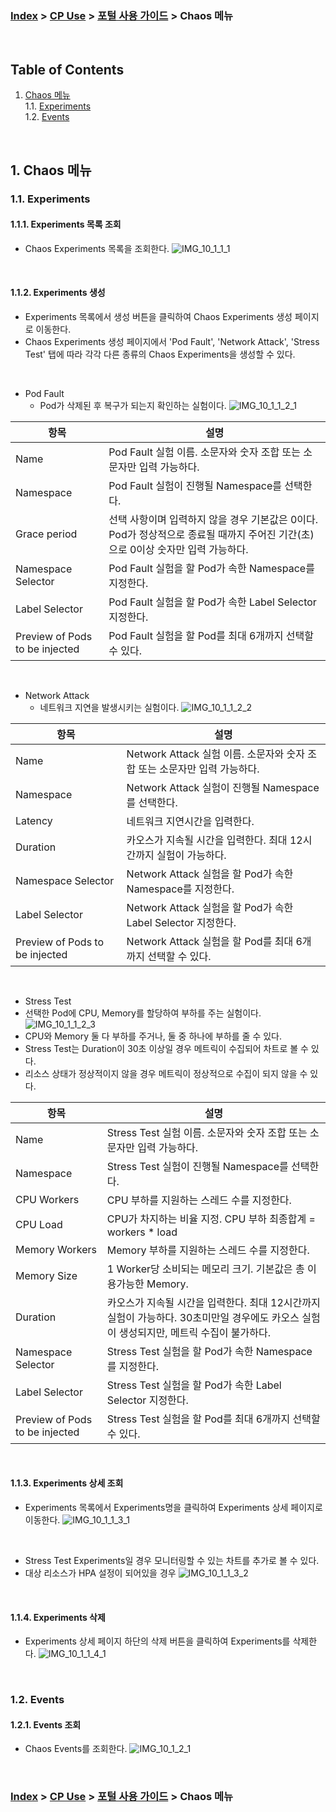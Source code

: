 ### [Index](https://github.com/K-PaaS/container-platform/blob/master/README.md) > [CP Use](../Readme.md) >  [포털 사용 가이드](./cp-portal-use-guide.md) > Chaos 메뉴

<br>

## Table of Contents

1. [Chaos 메뉴](#1)  
  1.1. [Experiments](#1-1)  
  1.2. [Events](#1-2)   
<br>

## <div id='1'/> 1. Chaos 메뉴
### <div id='1-1'/> 1.1. Experiments
#### <div id='1-1-1'/> 1.1.1. Experiments 목록 조회
- Chaos Experiments 목록을 조회한다.
  ![IMG_10_1_1_1]

<br>

#### <div id='1-1-2'/> 1.1.2. Experiments 생성
- Experiments 목록에서 생성 버튼을 클릭하여 Chaos Experiments 생성 페이지로 이동한다.
- Chaos Experiments 생성 페이지에서 'Pod Fault', 'Network Attack', 'Stress Test' 탭에 따라 각각 다른 종류의 Chaos Experiments을 생성할 수 있다.

<br>

- Pod Fault
  - Pod가 삭제된 후 복구가 되는지 확인하는 실험이다.
    ![IMG_10_1_1_2_1]

<table>
<thead>
  <tr>
    <th>항목</th>
    <th>설명</th>
  </tr>
</thead>
<tbody>
  <tr>
    <td>Name</td>
    <td>Pod Fault 실험 이름. 소문자와 숫자 조합 또는 소문자만 입력 가능하다.</td>
  </tr>
  <tr>
    <td>Namespace</td>
    <td>Pod Fault 실험이 진행될 Namespace를 선택한다.</td>
  </tr>
  <tr>
    <td>Grace period</td>
    <td>선택 사항이며 입력하지 않을 경우 기본값은 0이다. Pod가 정상적으로 종료될 때까지 주어진 기간(초)으로 0이상 숫자만 입력 가능하다.</td>
  </tr>
  <tr>
    <td>Namespace Selector</td>
    <td>Pod Fault 실험을 할 Pod가 속한 Namespace를 지정한다.</td>
  </tr>
  <tr>
    <td>Label Selector</td>
    <td>Pod Fault 실험을 할 Pod가 속한 Label Selector 지정한다.</td>
  </tr>
  <tr>
    <td>Preview of Pods to be injected</td>
    <td>Pod Fault 실험을 할 Pod를 최대 6개까지 선택할 수 있다.</td>
  </tr>
</tbody>
</table>

<br>

- Network Attack
  - 네트워크 지연을 발생시키는 실험이다.
    ![IMG_10_1_1_2_2]

<table>
<thead>
  <tr>
    <th>항목</th>
    <th>설명</th>
  </tr>
</thead>
<tbody>
  <tr>
    <td>Name</td>
    <td>Network Attack 실험 이름. 소문자와 숫자 조합 또는 소문자만 입력 가능하다.</td>
  </tr>
  <tr>
    <td>Namespace</td>
    <td>Network Attack 실험이 진행될 Namespace를 선택한다.</td>
  </tr>
  <tr>
    <td>Latency</td>
    <td>네트워크 지연시간을 입력한다.</td>
  </tr>
  <tr>
    <td>Duration</td>
    <td>카오스가 지속될 시간을 입력한다. 최대 12시간까지 실험이 가능하다.</td>
  </tr>
  <tr>
    <td>Namespace Selector</td>
    <td>Network Attack 실험을 할 Pod가 속한 Namespace를 지정한다.</td>
  </tr>
  <tr>
    <td>Label Selector</td>
    <td>Network Attack 실험을 할 Pod가 속한 Label Selector 지정한다.</td>
  </tr>
  <tr>
    <td>Preview of Pods to be injected</td>
    <td>Network Attack 실험을 할 Pod를 최대 6개까지 선택할 수 있다.</td>
  </tr>
</tbody>
</table>

<br>

-  Stress Test
  - 선택한 Pod에 CPU, Memory를 할당하여 부하를 주는 실험이다.
    ![IMG_10_1_1_2_3]
- CPU와 Memory 둘 다 부하를 주거나, 둘 중 하나에 부하를 줄 수 있다.
- Stress Test는 Duration이 30초 이상일 경우 메트릭이 수집되어 차트로 볼 수 있다.
- 리소스 상태가 정상적이지 않을 경우 메트릭이 정상적으로 수집이 되지 않을 수 있다.
<table>
<thead>
  <tr>
    <th>항목</th>
    <th>설명</th>
  </tr>
</thead>
<tbody>
  <tr>
    <td>Name</td>
    <td>Stress Test 실험 이름. 소문자와 숫자 조합 또는 소문자만 입력 가능하다.</td>
  </tr>
  <tr>
    <td>Namespace</td>
    <td>Stress Test 실험이 진행될 Namespace를 선택한다.</td>
  </tr>
  <tr>
    <td>CPU Workers</td>
    <td>CPU 부하를 지원하는 스레드 수를 지정한다.</td>
  </tr>
  <tr>
    <td>CPU Load</td>
    <td>CPU가 차지하는 비율 지정. CPU 부하 최종합계 = workers * load</td>
  </tr>
  <tr>
    <td>Memory Workers</td>
    <td>Memory 부하를 지원하는 스레드 수를 지정한다.</td>
  </tr>
  <tr>
    <td>Memory Size</td>
    <td>1 Worker당 소비되는 메모리 크기. 기본값은 총 이용가능한 Memory.</td>
  </tr>
  <tr>
    <td>Duration</td>
    <td>카오스가 지속될 시간을 입력한다. 최대 12시간까지 실험이 가능하다. 30초미만일 경우에도 카오스 실험이 생성되지만, 메트릭 수집이 불가하다.</td>
  </tr>
  <tr>
    <td>Namespace Selector</td>
    <td>Stress Test 실험을 할 Pod가 속한 Namespace를 지정한다.</td>
  </tr>
  <tr>
    <td>Label Selector</td>
    <td>Stress Test 실험을 할 Pod가 속한 Label Selector 지정한다.</td>
  </tr>
  <tr>
    <td>Preview of Pods to be injected</td>
    <td>Stress Test 실험을 할 Pod를 최대 6개까지 선택할 수 있다.</td>
  </tr>
</tbody>
</table>

<br>

#### <div id='1-1-3'/> 1.1.3. Experiments 상세 조회
- Experiments 목록에서 Experiments명을 클릭하여 Experiments 상세 페이지로 이동한다.
  ![IMG_10_1_1_3_1]
  
<br>

- Stress Test Experiments일 경우 모니터링할 수 있는 차트를 추가로 볼 수 있다.
- 대상 리소스가 HPA 설정이 되어있을 경우
  ![IMG_10_1_1_3_2]

<br>

#### <div id='1-1-4'/> 1.1.4. Experiments 삭제
- Experiments 상세 페이지 하단의 삭제 버튼을 클릭하여 Experiments를 삭제한다.
  ![IMG_10_1_1_4_1]

<br>

### <div id='1-2'/> 1.2. Events
#### <div id='1-2-1'/> 1.2.1. Events 조회
- Chaos Events를 조회한다.
  ![IMG_10_1_2_1]

<br>


### [Index](https://github.com/K-PaaS/container-platform/blob/master/README.md) > [CP Use](../Readme.md) >  [포털 사용 가이드](./cp-portal-use-guide.md) > Chaos 메뉴

[IMG_10_1_1_1]:../images/portal/IMG_10_1_1_1.png
[IMG_10_1_1_2_1]:../images/portal/IMG_10_1_1_2_1.png
[IMG_10_1_1_2_2]:../images/portal/IMG_10_1_1_2_2.png
[IMG_10_1_1_2_3]:../images/portal/IMG_10_1_1_2_3.png
[IMG_10_1_1_3_1]:../images/portal/IMG_10_1_1_3_1.png
[IMG_10_1_1_3_2]:../images/portal/IMG_10_1_1_3_2.png
[IMG_10_1_1_4_1]:../images/portal/IMG_10_1_1_4_1.png
[IMG_10_1_2_1]:../images/portal/IMG_10_1_2_1.png

